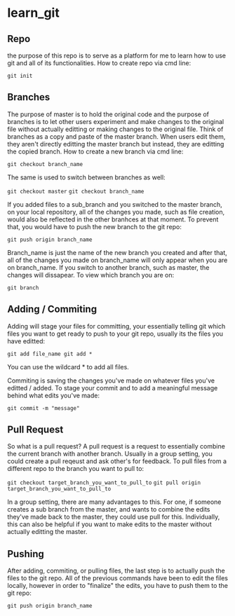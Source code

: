 # learn_git
## Repo
the purpose of this repo is to serve as a platform for me to learn how to use git and all of its functionalities. 
How to create repo via cmd line: 

`
git init
`

## Branches
The purpose of master is to hold the original code and the purpose of branches is to let other users experiment and make changes to
the original file without actually editting or making changes to the original file. Think of branches as a copy and paste of the master
branch. When users edit them, they aren't directly editting the master branch but instead, they are editting the copied branch. 
How to create a new branch via cmd line: 

`git checkout branch_name`

The same is used to switch between branches as well:

`git checkout master` 
`git checkout branch_name`

If you added files to a sub_branch and you switched to the master branch, on your local repository, all of the changes you made, such as file creation, would also be reflected in the other branhces at that moment. To prevent that, you would have to push the new branch to the git repo:

`git push origin branch_name`

Branch_name is just the name of the new branch you created and after that, all of the changes you made on branch_name will only appear when you are on branch_name. If you switch to another branch, such as master, the changes will dissapear. To view which branch you are on:

`git branch` 

## Adding / Commiting

Adding will stage your files for committing, your essentially telling git which files you want to get ready to push to your git repo, usually its the files you have editted: 

`
git add file_name
git add *
`

You can use the wildcard * to add all files.

Commiting is saving the changes you've made on whatever files you've editted / added. To stage your commit and to add a meaningful message behind what edits you've made:

`git commit -m "message"`

## Pull Request

So what is a pull request? A pull request is a request to essentially combine the current branch with another branch. Usually in a group setting, you could create a pull reqeust and ask other's for feedback. To pull files from a different repo to the branch you want to pull to:

`git checkout target_branch_you_want_to_pull_to`
`git pull origin target_branch_you_want_to_pull_to`

In a group setting, there are many advantages to this. For one, if someone creates a sub branch from the master, and wants to combine the edits they've made back to the master, they could use pull for this. Individually, this can also be helpful if you want to make edits to the master without actually editting the master. 

## Pushing 

After adding, commiting, or pulling files, the last step is to actually push the files to the git repo. All of the previous commands have been to edit the files locally, however in order to "finalize" the edits, you have to push them to the git repo: 

`git push origin branch_name` 



 

